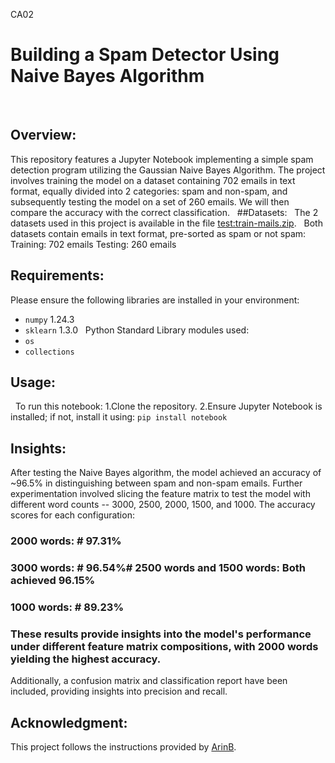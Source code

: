 CA02
# Building a Spam Detector Using Naive Bayes Algorithm
 
## Overview:
This repository features a Jupyter Notebook implementing a simple spam detection program utilizing the Gaussian Naive Bayes Algorithm. The project involves training the model on a dataset containing 702 emails in text format, equally divided into 2 categories: spam and non-spam, and subsequently testing the model on a set of 260 emails. We will then compare the accuracy with the correct classification.
 
##Datasets:
 
The 2 datasets used in this project is available in the file [test:train-mails.zip](https://github.com/LanceRoyston/Intro-to-Machine-Learning-BSAN-6070-02/blob/main/CA02%20Spam%20Detector%20Using%20Naive%20Bayes/test%3Atrain-mails.zip).
 
Both datasets contain emails in text format, pre-sorted as spam or not spam:
Training: 702 emails
Testing: 260 emails
 
## Requirements:
Please ensure the following libraries are installed in your environment:
 
- `numpy` 1.24.3
- `sklearn` 1.3.0
 
Python Standard Library modules used:
 
- `os`
- `collections`
 
## Usage:
 
To run this notebook:
1.Clone the repository.
2.Ensure Jupyter Notebook is installed; if not, install it using: `pip install notebook`
 
## Insights:
After testing the Naive Bayes algorithm, the model achieved an accuracy of ~96.5% in distinguishing between spam and non-spam emails. Further experimentation involved slicing the feature matrix to test the model with different word counts -- 3000, 2500, 2000, 1500, and 1000.
The accuracy scores for each configuration:
### 2000 words: # 97.31%
### 3000 words: # 96.54%# 2500 words and 1500 words: Both achieved 96.15%
### 1000 words: # 89.23%
### These results provide insights into the model's performance under different feature matrix compositions, with 2000 words yielding the highest accuracy.
Additionally, a confusion matrix and classification report have been included, providing insights into precision and recall.
 
## Acknowledgment:
This project follows the instructions provided by [ArinB](https://github.com/ArinB).
